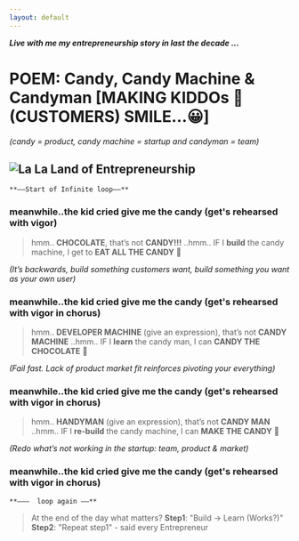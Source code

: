 ```yaml
---
layout: default
---
```


***Live with me my entrepreneurship story in last the decade ...***

# POEM: Candy, Candy Machine & Candyman [MAKING KIDDOs 👶 (CUSTOMERS) SMILE…😀]
*(candy = product, candy machine = startup and candyman = team)*

## ![La La Land of Entrepreneurship](https://sagungarg.com/assets/img/entrepreneurship-candy-candyman-candymachine.png)

```
**——Start of Infinite loop——**
```

### meanwhile..the kid cried give me the candy (get's rehearsed with vigor)

> hmm.. **CHOCOLATE**, that’s not **CANDY!!!** ..hmm..
  IF I **build** the candy machine, I get to **EAT ALL THE CANDY** 🤩

*(It’s backwards, build something customers want, build something you want as your own user)*

### meanwhile..the kid cried give me the candy (get's rehearsed with vigor in chorus)

> hmm.. **DEVELOPER MACHINE** (give an expression), that’s not **CANDY MACHINE** ..hmm..
  IF I **learn** the candy man, I can **CANDY THE CHOCOLATE** 🤩

*(Fail fast. Lack of product market fit reinforces pivoting your everything)*

### meanwhile..the kid  cried give me the candy (get's rehearsed with vigor in chorus)

> hmm.. **HANDYMAN** (give an expression), that’s not **CANDY MAN** ..hmm.. 
  IF I **re-build** the candy machine, I can **MAKE THE CANDY** 🤩

*(Redo what’s not working in the startup: team, product & market)*

### meanwhile..the kid  cried give me the candy (get's rehearsed with vigor in chorus)

```
**———  loop again ——**
```

> At the end of the day what matters? **Step1**: "Build -> Learn (Works?)" **Step2**: "Repeat step1" - said every Entrepreneur
